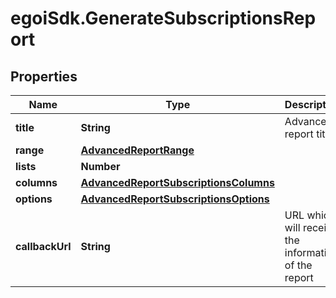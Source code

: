 # egoiSdk.GenerateSubscriptionsReport

## Properties
Name | Type | Description | Notes
------------ | ------------- | ------------- | -------------
**title** | **String** | Advanced report title | 
**range** | [**AdvancedReportRange**](AdvancedReportRange.md) |  | 
**lists** | **Number** |  | 
**columns** | [**AdvancedReportSubscriptionsColumns**](AdvancedReportSubscriptionsColumns.md) |  | 
**options** | [**AdvancedReportSubscriptionsOptions**](AdvancedReportSubscriptionsOptions.md) |  | 
**callbackUrl** | **String** | URL which will receive the information of the report | [optional] 


